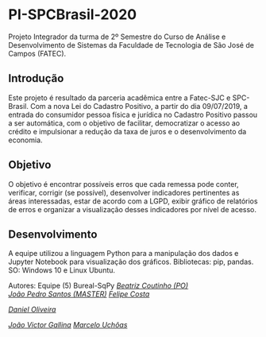 # PI-SPCBrasil-2020
Projeto Integrador da turma de 2º Semestre do Curso de Análise e Desenvolvimento de Sistemas da Faculdade de Tecnologia de São José de Campos (FATEC).

## Introdução
Este projeto é resultado da parceria acadêmica entre a Fatec-SJC e SPC-Brasil. Com a nova Lei do Cadastro Positivo, a partir do dia 09/07/2019, a entrada do consumidor pessoa física e jurídica no Cadastro Positivo passou a ser automática, com o objetivo de facilitar, democratizar o acesso ao crédito e impulsionar a redução da taxa de juros e o desenvolvimento da economia.

## Objetivo
O objetivo é encontrar possíveis erros que cada remessa pode conter, verificar, corrigir (se possível), desenvolver indicadores pertinentes as áreas interessadas, estar de acordo com a LGPD, exibir gráfico de relatórios de erros e organizar a visualização desses indicadores por nível de acesso.

## Desenvolvimento
A equipe utilizou a linguagem Python para a manipulação dos dados e Jupyter Notebook para visualização dos gráficos. Bibliotecas: pip, pandas. SO: Windows 10 e Linux Ubuntu.

Autores: Equipe (5) Bureal-SqPy
[*Beatriz Coutinho (PO)*](https://github.com/bibiacoutinho)  
[*João Pedro Santos (MASTER)*](https://github.com/QuodJP)
[*Felipe Costa*](https://github.com/fcostafelipe) 

[*Daniel Oliveira*](https://github.com/danielsantosoliveira) 

[*João Victor Gallina*](https://github.com/JVMedeiros)
[*Marcelo Uchôas*](https://github.com/marcelouchoas)
